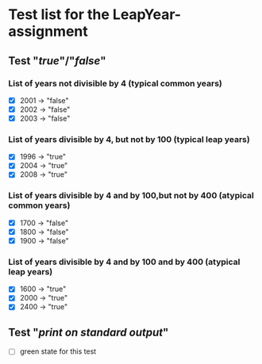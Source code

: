 # Test list for the LeapYear-assignment

## Test "_true_"/"_false_"

### List of years not divisible by 4 (typical common years)
- [X] 2001 -> "false"
- [X] 2002 -> "false"
- [X] 2003 -> "false"

### List of years divisible by 4, but not by 100 (typical leap years)
- [X] 1996 -> "true"
- [X] 2004 -> "true"
- [X] 2008 -> "true"

### List of years divisible by 4 and by 100,but not by 400 (atypical common years)
- [X] 1700 -> "false"
- [X] 1800 -> "false"
- [X] 1900 -> "false"

### List of years divisible by 4 and by 100 and by 400 (atypical leap years)
- [X] 1600 -> "true"
- [X] 2000 -> "true"
- [X] 2400 -> "true"

## Test "_print on standard output_"
- [ ] green state for this test